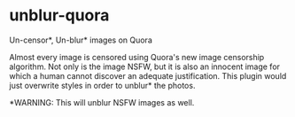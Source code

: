 # unblur-quora
Un-censor*, Un-blur* images on Quora

Almost every image is censored using Quora's new image censorship algorithm. Not only is the image NSFW, but it is also an innocent image for which a human cannot discover an adequate justification. This plugin would just overwrite styles in order to unblur* the photos.  

*WARNING: This will unblur NSFW images as well.
